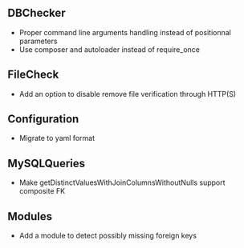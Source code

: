 ## DBChecker ##
- Proper command line arguments handling instead of positionnal parameters
- Use composer and autoloader instead of require_once

## FileCheck ##
- Add an option to disable remove file verification through HTTP(S)

## Configuration ##
- Migrate to yaml format

## MySQLQueries ##
- Make getDistinctValuesWithJoinColumnsWithoutNulls support composite FK

## Modules ##
- Add a module to detect possibly missing foreign keys